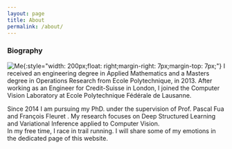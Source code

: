 ```yaml
---
layout: page
title: About
permalink: /about/
---
```


### Biography
![Me]({{site.url}}/img/me2.jpeg){:style="width: 200px;float: right;margin-right: 7px;margin-top: 7px;"}
I received an engineering degree in Applied Mathematics and a Masters degree in Operations Research from Ecole Polytechnique, in 2013. After working as an Engineer for Credit-Suisse in London, I joined the Computer Vision Laboratory at Ecole Polytechnique Fédérale de Lausanne.

Since 2014 I am pursuing my PhD. under the supervision of Prof. Pascal Fua and François Fleuret . My research focuses on Deep Structured Learning and Variational Inference applied to Computer Vision.  
​
In my free time, I race in trail running. I will share some of my emotions in the dedicated page of this website.
